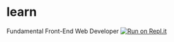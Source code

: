 # learn
Fundamental Front-End Web Developer
[![Run on Repl.it](https://repl.it/badge/github/ajhosan/learn)](https://repl.it/github/ajhosan/learn)
